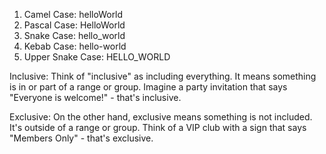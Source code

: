 1. Camel Case: helloWorld
2. Pascal Case: HelloWorld
3. Snake Case: hello_world
4. Kebab Case: hello-world
5. Upper Snake Case: HELLO_WORLD

Inclusive: Think of "inclusive" as including everything. It means something is in or part of a range or group. Imagine a party invitation that says "Everyone is welcome!" - that's inclusive.

Exclusive: On the other hand, exclusive means something is not included. It's outside of a range or group. Think of a VIP club with a sign that says "Members Only" - that's exclusive.
